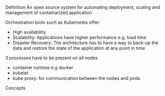 Definition
An open source system for automating deployment, scaling and management of containarized application

Orchestration tools such as Kubernetes offer:
- High availability
- Scalability: Applications have higher performance e.g. load time
- Disaster Recovery: The architecture has to have a way to back-up the data and restore the state of the application at any point in time

3 processes have to be present on all nodes
- container runtime e.g docker
- kubelet
- kube proxy: for communication between the nodes and pods

Concepts